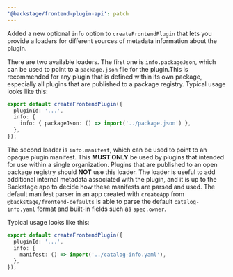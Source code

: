 ```yaml
---
'@backstage/frontend-plugin-api': patch
---
```


Added a new optional `info` option to `createFrontendPlugin` that lets you provide a loaders for different sources of metadata information about the plugin.

There are two available loaders. The first one is `info.packageJson`, which can be used to point to a `package.json` file for the plugin.This is recommended for any plugin that is defined within its own package, especially all plugins that are published to a package registry. Typical usage looks like this:

```ts
export default createFrontendPlugin({
  pluginId: '...',
  info: {
    info: { packageJson: () => import('../package.json') },
  },
});
```

The second loader is `info.manifest`, which can be used to point to an opaque plugin manifest. This **MUST ONLY** be used by plugins that intended for use within a single organization. Plugins that are published to an open package registry should **NOT** use this loader. The loader is useful to add additional internal metadata associated with the plugin, and it is up to the Backstage app to decide how these manifests are parsed and used. The default manifest parser in an app created with `createApp` from `@backstage/frontend-defaults` is able to parse the default `catalog-info.yaml` format and built-in fields such as `spec.owner`.

Typical usage looks like this:

```ts
export default createFrontendPlugin({
  pluginId: '...',
  info: {
    manifest: () => import('../catalog-info.yaml'),
  },
});
```

